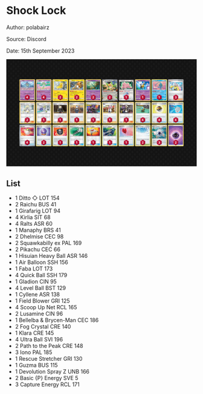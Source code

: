 # Shock Lock

Author: polabairz

Source: Discord

Date: 15th September 2023

![decklist](../../images/OBF/Shock%20Lock/1-%20Shock%20Lock.png)

## List

* 1 Ditto ◇ LOT 154
* 2 Raichu BUS 41
* 1 Girafarig LOT 94
* 4 Kirlia SIT 68
* 4 Ralts ASR 60
* 1 Manaphy BRS 41
* 2 Dhelmise CEC 98
* 2 Squawkabilly ex PAL 169
* 2 Pikachu CEC 66
* 1 Hisuian Heavy Ball ASR 146
* 1 Air Balloon SSH 156
* 1 Faba LOT 173
* 4 Quick Ball SSH 179
* 1 Gladion CIN 95
* 4 Level Ball BST 129
* 1 Cyllene ASR 138
* 1 Field Blower GRI 125
* 4 Scoop Up Net RCL 165
* 2 Lusamine CIN 96
* 1 Bellelba & Brycen-Man CEC 186
* 2 Fog Crystal CRE 140
* 1 Klara CRE 145
* 4 Ultra Ball SVI 196
* 2 Path to the Peak CRE 148
* 3 Iono PAL 185
* 1 Rescue Stretcher GRI 130
* 1 Guzma BUS 115
* 1 Devolution Spray Z UNB 166
* 2 Basic {P} Energy SVE 5
* 3 Capture Energy RCL 171
